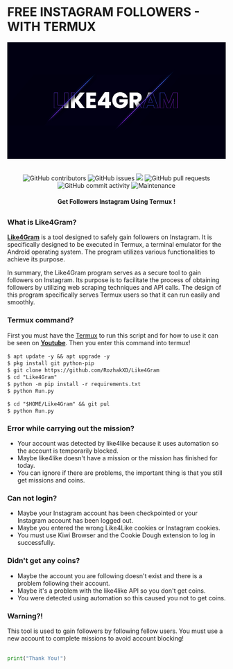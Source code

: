 # FREE INSTAGRAM FOLLOWERS - WITH TERMUX
<div align="center">
  <img src="Data/Like4Gram.jpg">
  <br>
  <br>
  <p>
    <img alt="GitHub contributors" src="https://img.shields.io/github/contributors/rozhakxd/Like4Gram">
    <img alt="GitHub issues" src="https://img.shields.io/github/issues/rozhakxd/Like4Gram">
    <img src="https://img.shields.io/badge/PRs-welcome-brightgreen.svg?style=shields">
    <img alt="GitHub pull requests" src="https://img.shields.io/github/issues-pr/rozhakxd/Like4Gram">
    <img alt="GitHub commit activity" src="https://img.shields.io/github/commit-activity/m/rozhakxd/Like4Gram">
    <img alt="Maintenance" src="https://img.shields.io/maintenance/no/2024">
  </p>
  <h4> Get Followers Instagram Using Termux ! </h4>
</div>

##

### What is Like4Gram?
[**Like4Gram**](https://github.com/RozhakXD/Like4Gram) is a tool designed to safely gain followers on Instagram. It is specifically designed to be executed in Termux, a terminal emulator for the Android operating system. The program utilizes various functionalities to achieve its purpose.

In summary, the Like4Gram program serves as a secure tool to gain followers on Instagram. Its purpose is to facilitate the process of obtaining followers by utilizing web scraping techniques and API calls. The design of this program specifically serves Termux users so that it can run easily and smoothly.

### Termux command?
First you must have the [Termux](https://f-droid.org/repo/com.termux_118.apk) to run this script and for how to use it can be seen on [**Youtube**](https://youtube.com/rozhakid). Then you enter this command into termux!
```
$ apt update -y && apt upgrade -y
$ pkg install git python-pip
$ git clone https://github.com/RozhakXD/Like4Gram
$ cd "Like4Gram"
$ python -m pip install -r requirements.txt
$ python Run.py
```

```
$ cd "$HOME/Like4Gram" && git pul
$ python Run.py
```

### Error while carrying out the mission?
- Your account was detected by like4like because it uses automation so the account is temporarily blocked.
- Maybe like4like doesn't have a mission or the mission has finished for today.
- You can ignore if there are problems, the important thing is that you still get missions and coins.

### Can not login?
- Maybe your Instagram account has been checkpointed or your Instagram account has been logged out.
- Maybe you entered the wrong Like4Like cookies or Instagram cookies.
- You must use Kiwi Browser and the Cookie Dough extension to log in successfully.

### Didn't get any coins?
- Maybe the account you are following doesn't exist and there is a problem following their account.
- Maybe it's a problem with the like4like API so you don't get coins.
- You were detected using automation so this caused you not to get coins.

### Warning?!
This tool is used to gain followers by following fellow users. You must use a new account to complete missions to avoid account blocking!

##
```python
print("Thank You!")
```
##

